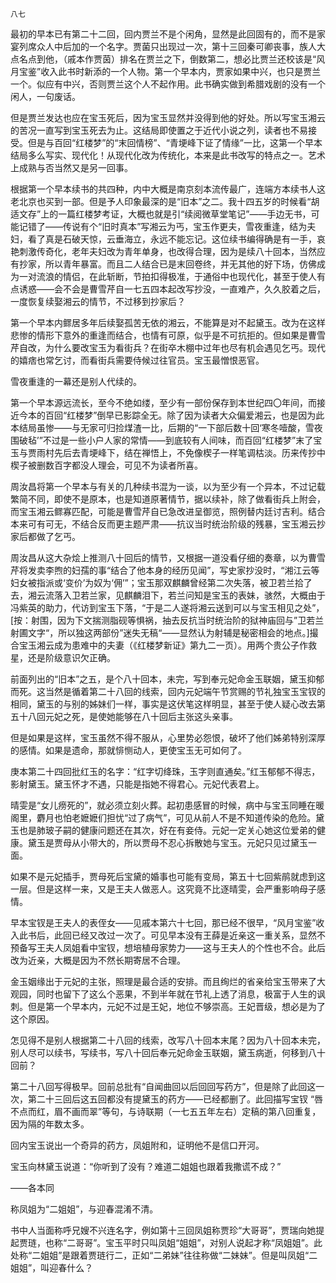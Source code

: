     八七 

   最初的早本已有第二十二回，回内贾兰不是个闲角，显然是此回固有的，而不是家宴列席众人中后加的一个名字。贾菌只出现过一次，第十三回秦可卿丧事，族人大点名点到他，（戚本作贾茵）排名在贾兰之下，倒数第二，想必比贾兰还校该是“风月宝鉴”收入此书时新添的一个人物。第一个早本内，贾家如果中兴，也只是贾兰一个。似应有中兴，否则贾兰这个人不起作用。此书确实做到希腊戏剧的没有一个闲人，一句废话。

   但是贾兰发达也应在宝玉死后，因为宝玉显然并没得到他的好处。所以写宝玉湘云的苦况一直写到宝玉死去为止。这结局即使置之于近代小说之列，读者也不易接受。但是与百回“红楼梦”的“末回情榜”、“青埂峰下证了情缘”一比，这第一个早本结局多么写实、现代化！从现代化改为传统化，本来是此书改写的特点之一。艺术上成熟与否当然又是另一回事。

   根据第一个早本续书的共四种，内中大概是南京刻本流传最广，连端方本续书人这老北京也买到一部。但是予人印象最深的是“旧本”之二。我十四五岁的时候看“胡适文存”上的一篇红楼梦考证，大概也就是引“续阅微草堂笔记”——手边无书，可能记错了——传说有个“旧时真本”写湘云为丐，宝玉作更夫，雪夜重逢，结为夫妇，看了真是石破天惊，云垂海立，永远不能忘记。这位续书编得确是有一手，哀艳刺激传奇化，老年夫妇改为青年单身，也改得合理，因为是续八十回本，当然应有抄家，所以青年暴富。而且二人结合已是末回卷终，并无其他的好下场，仿佛成为一对流浪的情侣，在此斩断，节拍扣得极准，于通俗中也现代化，甚至于使人有点诱惑——会不会是曹雪芹自一七五四本起改写抄没，一直难产，久久胶着之后，一度恢复续娶湘云的情节，不过移到抄家后？

   第一个早本内鳏居多年后续娶孤苦无依的湘云，不能算是对不起黛玉。改为在这样悲惨的情形下意外的重逢而结合，也情有可原，似乎是不可抗拒的。但如果是曹雪芹自改，为什么要改宝玉为看街兵？在街卒木棚中过年也尽有机会遇见乞丐。现代的嬉痞也常乞讨，而看街兵需要侍候过往官员。宝玉最憎恨恶官。

   雪夜重逢的一幕还是别人代续的。

   第一个早本源远流长，至今不绝如缕，至少有一部份保存到本世纪四〇年间，而接近今本的百回“红楼梦”倒早已影踪全无。除了因为读者大众偏爱湘云，也是因为此本结局虽惨——与无家可归捡煤渣一比，后期的“一下部后数十回‘寒冬噎酸，雪夜围破毡’”不过是一些小户人家的常情——到底较有人间味，而百回“红楼梦”末了宝玉与贾雨村先后去青埂峰下，结在禅悟上，不免像楔子一样笔调枯淡。历来传抄中楔子被删数百字都没人理会，可见不为读者所喜。

   周汝昌将第一个早本与有关的几种续书混为一谈，以为至少有一个异本，不过记载繁简不同，即使不是原本，也是知道原著情节，据以续补，除了做看街兵上附会，而宝玉湘云鳏寡匹配，可能是曹雪芹自已急改进呈御览，照例替内廷讨吉利。结合本来可有可无，不结合反而更主题严肃——抗议当时统治阶级的残暴，宝玉湘云抄家后都做了乞丐。

   周汝昌从这大杂烩上推测八十回后的情节，又根据一道没看仔细的奏章，以为曹雪芹将发卖李煦的妇孺的事“结合了他本身的经历见闻”，写史家抄没时，“湘江云等妇女被指派或‘变价’为奴为‘佣’”；宝玉那双麒麟曾经第二次失落，被卫若兰拾了去，湘云流落入卫若兰家，见麒麟泪下，若兰问知是宝玉的表妹，骇然，大概由于冯紫英的助力，代访到宝玉下落，“于是二人遂将湘云送到可以与宝玉相见之处”，[按：射围，因为下文揣测脂砚等惧祸，抽去反抗当时统治阶的狱神庙回与”卫若兰射圃文字“，所以独这两部份”迷失无稿“——显然认为射辅是秘密相会的地点。]撮合宝玉湘云成为患难中的夫妻（《红楼梦新证》第九二一页）。用两个贵公子作救星，还是阶级意识欠正确。

   前面列出的“旧本”之五，是个八十回本，未完，写到奉元妃命金玉联姻，黛玉抑郁而死。这当然是循着第二十八回的线索，回内元妃端午节赏赐的节礼独宝玉宝钗的相同，黛玉的与别的姊妹们一样，事实是这伏笔这样明显，甚至于使人疑心改去第五十八回元妃之死，是使她能够在八十回后主张这头亲事。

   但是如果是这样，宝玉虽然不得不服从，心里势必怨恨，破坏了他们姊弟特别深厚的感情。如果是遗命，那就悱恻动人，更使宝玉无可如何了。

   庚本第二十四回批红玉的名字：“红字切绛珠，玉字则直通矣。”红玉郁郁不得志，影射黛玉。黛玉怀才不遇，只能是指她不得君心。元妃代表君上。

   晴雯是“女儿痨死的”，就必须立刻火葬。起初患感冒的时候，病中与宝玉同睡在暖阁里，麝月也怕老嬷嬷们担忧“过了病气”，可见从前人不是不知道传染的危险。黛玉也是肺玻子嗣的健康问题还在其次，好在有妾侍。元妃一定关心她这位爱弟的健康。黛玉是贾母从小带大的，所以贾母不忍心拆散她与宝玉。元妃只见过黛玉一面。

   如果不是元妃插手，贾母死后宝黛的婚事也可能有变局，第五十七回紫鹃就虑到这一层。但是这样一来，又是王夫人做恶人。这究竟不比逐晴雯，会严重影响母子感情。

   早本宝钗是王夫人的表侄女——见戚本第六十七回，那已经不很早，“风月宝鉴”收入此书后，此回已经又改过一次了。可见早本没有王薛是近亲这一重关系，显然不预备写王夫人凤姐看中宝钗，想培植母家势力——这与王夫人的个性也不合。此后改为近亲，大概是因为不然长期寄居不合理。

   金玉姻缘出于元妃的主张，照理是最合适的安排。而且绚烂的省亲给宝玉带来了大观园，同时也留下了这么个恶果，不到半年就在节礼上透了消息，极富于人生的讽刺。但是第一个早本内，元妃不过是王妃，地位不够崇高。王妃晋级，想必是为了这个原因。

   怎见得不是别人根据第二十八回的线索，改写八十回本末尾？因为八十回本未完，别人尽可以续书，写续书，写八十回后奉元妃命金玉联姻，黛玉病逝，何移到八十回前？

   第二十八回写得极早。回前总批有“自闻曲回以后回回写药方”，但是除了此回这一次，第二十三回后这五回都没有提黛玉的药方——已经都删了。此回描写宝钗 “唇不点而红，眉不画而翠”等句，与诗联期（一七五五年左右）定稿的第八回重复，因为隔的年数太多。

   回内宝玉说出一个奇异的药方，凤姐附和，证明他不是信口开河。

   宝玉向林黛玉说道：“你听到了没有？难道二姐姐也跟着我撒谎不成？”

   ——各本同

   称凤姐为“二姐姐”，与迎春混淆不清。

   书中人当面称呼兄嫂不兴连名字，例如第十三回凤姐称贾珍“大哥哥”，贾瑞向她提起贾琏，也称“二哥哥”。宝玉平时只叫凤姐“姐姐”，对别人说起才称“凤姐姐”。此处称“二姐姐”是跟着贾琏行二，正如“二弟妹”往往称做“二妹妹”。但是叫凤姐“二姐姐”，叫迎春什么？

